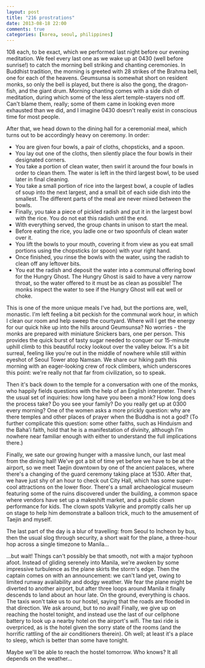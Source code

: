 ```yaml
---
layout: post
title: "216 prostrations"
date: 2013-08-18 22:00
comments: true
categories: [korea, seoul, philippines]
---
```


108 each, to be exact, which we performed last night before our evening meditation.
We feel every last one as we wake up at 0430 (well before sunrise!) to catch the
morning bell striking and chanting ceremonies. In Buddhist tradition, the morning
is greeted with 28 strikes of the Brahma bell, one for each of the heavens.
Geumsunsa is somewhat short on resident monks, so only the bell is played, but
there is also the gong, the dragon-fish, and the giant drum. Morning chanting
comes with a side dish of meditation, during which some of the less alert
temple-stayers nod off. Can't blame them, really; some of them came in looking
even more exhausted than we did, and I imagine 0430 doesn't really exist in
conscious time for most people.

After that, we head down to the dining hall for a ceremonial meal, which turns
out to be accordingly heavy on ceremony. In order:

- You are given four bowls, a pair of cloths, chopsticks, and a spoon.
- You lay out one of the cloths, then silently place the four bowls in their
  designated corners.
- You take a portion of clean water, then swirl it around the four bowls in
  order to clean them. The water is left in the third largest bowl, to be used
  later in final cleaning.
- You take a small portion of rice into the largest bowl, a couple of ladles
  of soup into the next largest, and a small bit of each side dish into the
  smallest. The different parts of the meal are never mixed between the bowls.
- Finally, you take a piece of pickled radish and put it in the largest bowl
  with the rice. You do not eat this radish until the end.
- With everything served, the group chants in unison to start the meal.
- Before eating the rice, you ladle one or two spoonfuls of clean water over
  it.
- You lift the bowls to your mouth, covering it from view as you eat small
  portions using the chopsticks (or spoon) with your right hand.
- Once finished, you rinse the bowls with the water, using the radish to clean
  off any leftover bits.
- You eat the radish and deposit the water into a communal offering bowl
  for the Hungry Ghost. The Hungry Ghost is said to have a very narrow throat,
  so the water offered to it must be as clean as possible! The monks inspect
  the water to see if the Hungry Ghost will eat well or choke.

This is one of the more unique meals I've had, but the portions are, well,
monastic. I'm left feeling a bit peckish for the communal work hour, in which
I clean our room and help sweep the courtyard. Where will I get the energy for
our quick hike up into the hills around Geumsunsa? No worries - the monks are
prepared with miniature Snickers bars, one per person. This provides the quick
burst of tasty sugar needed to conquer our 15-minute uphill climb to this
beautiful rocky lookout over the valley below. It's a bit surreal, feeling like
you're out in the middle of nowhere while still within eyeshot of Seoul Tower
atop Namsan. We share our hiking path this morning with an eager-looking crew
of rock climbers, which underscores this point: we're really not that far
from civilization, so to speak.

Then it's back down to the temple for a conversation with one of the monks,
who happily fields questions with the help of an English interpreter. There's
the usual set of inquiries: how long have you been a monk? How long does the
process take? Do you see your family? Do you really get up at 0300 every
morning? One of the women asks a more prickly question: why are there temples
and other places of prayer when the Buddha is not a god? (To further
complicate this question: some other faiths, such as Hinduism and the Baha'i
faith, hold that he is a manifestation of divinity, although I'm nowhere
near familiar enough with either to understand the full implications there.)

Finally, we sate our growing hunger with a massive lunch, our last meal from
the dining hall! We've got a bit of time yet before we have to be at the
airport, so we meet Taejin downtown by one of the ancient palaces, where
there's a changing of the guard ceremony taking place at 1530. After that, we
have just shy of an hour to check out City Hall, which has some super-cool
attractions on the lower floor. There's a small archaeological museum
featuring some of the ruins discovered under the building, a common space
where vendors have set up a makeshift market, and a public clown performance
for kids. The clown spots Valkyrie and promptly calls her up on stage to
help him demonstrate a balloon trick, much to the amusement of Taejin and
myself.

The last part of the day is a blur of travelling: from Seoul to Incheon
by bus, then the usual slog through security, a short wait for the plane,
a three-hour hop across a single timezone to Manila...

...but wait! Things can't possibly be that smooth, not with a major
typhoon afoot. Instead of gliding serenely into Manila, we're awoken by
some impressive turbulence as the plane skirts the storm's edge. Then the
captain comes on with an announcement: we can't land yet, owing to
limited runway availability and dodgy weather. We fear the plane might be
diverted to another airport, but after three loops around Manila it finally
descends to land about an hour late. On the ground, everything is chaos.
The taxis won't take us to our hostel, saying that the roads are flooded
in that direction. We ask around, but to no avail! Finally, we give up on
reaching the hostel tonight, and instead use the last of our cellphone
battery to look up a nearby hotel on the airport's wifi. The taxi ride
is overpriced, as is the hotel given the sorry state of the rooms (and
the horrific rattling of the air conditioners therein). Oh well; at least
it's a place to sleep, which is better than some have tonight.

Maybe we'll be able to reach the hostel tomorrow. Who knows? It all
depends on the weather...
